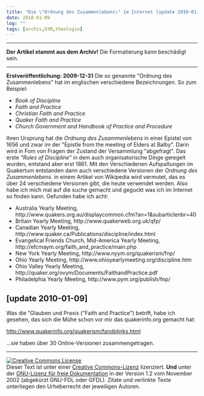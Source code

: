 ```yaml
---
title: "Die \"Ordnung des Zusammenlebens\" im Internet [update 2010-01-09]"
date: 2010-01-09
log: ""
tags: [archiv,GYM,theologie]
---
```

<hr><b>Der Artikel stammt aus dem Archiv!</b> Die Formatierung kann beschädigt sein.<hr>

<b>Erstveröffentlichung: 2009-12-31</b>
Die so genannte "Ordnung des Zusammenlebens" hat im englischen verschiedene Bezeichnungen. So zum Beispiel:
<ul>
<li><i>Book of Discipline</i></li>
<li><i>Faith and Practice</i></li>
<li><i>Christian Faith and Practice</i></li>
<li><i>Quaker Faith and Practice</i></li>
<li><i>Church Government and Handbook of Practice and Procedure</i></li>
</ul>
<!--break-->
Ihren Ursprung hat die <i>Ordnung des Zusammenlebens</i> in einer Epistel von 1656 und zwar im der "Epistle from the meeting of Elders at Balby". Darin wird in Fom von Fragen der Zustand der Versammlung "abgefragt". Das erste <i>"Rules of Discipline"</i> in dem auch organisatorische Dinge geregelt wurden, entstand aber erst 1861. Mit den Verschiedenen Aufspaltungen im Quakertum entstanden dann auch verschiedene Versionen der <i>Ordnung des Zusammenlebens</i>. in einem Artikel von Wikipedia wird vermutet, das es über 24 verschiedene Versionen gibt, die heute verwendet werden. Also habe ich mich mal auf die suche gemacht und geguckt was ich im Internet so finden kann. Gefunden habe ich acht:

<ul>
<li>Australia Yearly Meeting, http://www.quakers.org.au/displaycommon.cfm?an=1&subarticlenbr=40 </li>
<li>Britain Yearly Meeting, http://www.quakerweb.org.uk/qfp/ </li>
<li>Canadian Yearly Meeting, http://www.quaker.ca/Publications/discipline/index.html </li>
<li>Evangelical Friends Church, Mid-America Yearly Meeting, http://efcmaym.org/faith_and_practice/main.php </li>
<li>New York Yearly Meeting, http://www.nyym.org/quakerism/fnp/ </li>
<li>Ohio Yearly Meeting, http://www.ohioyearlymeeting.org/discipline.htm  </li>
<li>Ohio Valley Yearly Meeting, http://quaker.org/ovym/Documents/FaithandPractice.pdf </li>
<li>Philadelphia Yearly Meeting, http://www.pym.org/publish/fnp/ </li>
</ul>

<h2>[update 2010-01-09]</h2>

Was die "Glauben und Praxis ("Faith and Practice") betrift, habe ich gesehen, das sich die Mühe schon vor mir das quakerinfo.org gemacht hat:

http://www.quakerinfo.org/quakerism/fandplinks.html

...sie haben über 30 Online-Versionen zusammengetragen.

<hr>

 <a rel="license" href="http://creativecommons.org/licenses/by-sa/3.0/de/"><img alt="Creative Commons License" style="border-width:0" src="http://i.creativecommons.org/l/by-sa/3.0/de/88x31.png" /></a><br />Dieser <span xmlns:dc="http://purl.org/dc/elements/1.1/" href="http://purl.org/dc/dcmitype/Text" rel="dc:type">Text</span> ist unter einer <a rel="license" href="http://creativecommons.org/licenses/by-sa/3.0/de/">Creative Commons-Lizenz</a> lizenziert. <b>Und</b> unter der <a href="http://de.wikipedia.org/wiki/GFDL">GNU-Lizenz für freie Dokumentation</a> in der Version 1.2 vom November 2002 (abgekürzt GNU-FDL oder GFDL). Zitate und verlinkte Texte unterliegen den Urheberrecht der jeweiligen Autoren.

